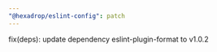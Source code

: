 ```yaml
---
"@hexadrop/eslint-config": patch
---
```


fix(deps): update dependency eslint-plugin-format to v1.0.2
